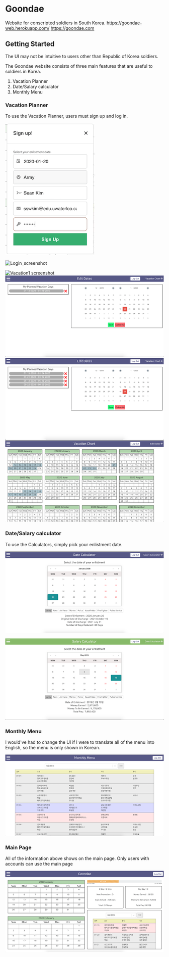 # Goondae
Website for conscripted soldiers in South Korea. 
https://goondae-web.herokuapp.com/ 
https://goondae.com

## Getting Started

The UI may not be intuitive to users other than Republic of Korea soldiers.

The Goondae website consists of three main features that are useful to soldiers in Korea.
1. Vacation Planner
2. Date/Salary calculator
3. Monthly Menu

### Vacation Planner

To use the Vacation Planner, users must sign up and log in.

![Signup screenshot](/goondae-readme/signup.png)

![Login_screenshot](//goondae-readme/login.png)

![Vacation1 screenshot](/goondae-readme/vacation1.png)
![Vacation2 screenshot](/goondae-readme/vacation2.png)
![Vacation3 screenshot](/goondae-readme/vacation3.png)
![Vacation4 screenshot](/goondae-readme/vacation4.png)

### Date/Salary calculator

To use the Calculators, simply pick your enlistment date.

![Date screenshot](/goondae-readme/datecalculator.png)

![Salary screenshot](/goondae-readme/salarycalculator.png)

### Monthly Menu

I would've had to change the UI if I were to translate all of the menu into English,
so the menu is only shown in Korean.

![MealMenu screenshot](/goondae-readme/menu.png)


### Main Page

All of the information above shows on the main page.
Only users with accounts can use the main page

![Main Page screenshot](/goondae-readme/mainpage.png)




